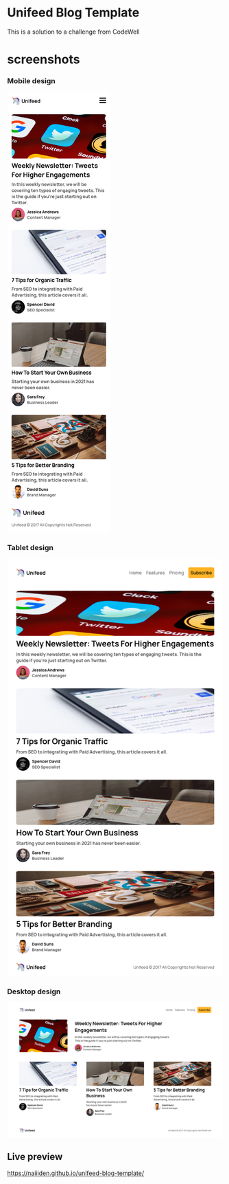 # Unifeed Blog Template
This is a solution to a challenge from CodeWell

# screenshots
### Mobile design
![mobile](/Design/mobile.png)
### Tablet design
![tablet](/Design/tablet.png)
### Desktop design
![desktop](/Design/desktop.png)
## Live preview
https://naiiiden.github.io/unifeed-blog-template/